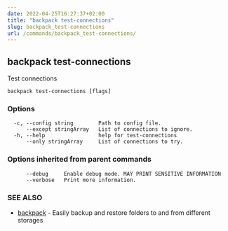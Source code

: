 ```yaml
---
date: 2022-04-25T16:27:37+02:00
title: "backpack test-connections"
slug: backpack_test-connections
url: /commands/backpack_test-connections/
---
```

## backpack test-connections

Test connections

```
backpack test-connections [flags]
```

### Options

```
  -c, --config string        Path to config file.
      --except stringArray   List of connections to ignore.
  -h, --help                 help for test-connections
      --only stringArray     List of connections to try.
```

### Options inherited from parent commands

```
      --debug     Enable debug mode. MAY PRINT SENSITIVE INFORMATION
      --verbose   Print more information.
```

### SEE ALSO

* [backpack](/commands/backpack/)	 - Easily backup and restore folders to and from different storages

